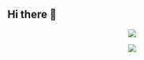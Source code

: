 ## Hi there 👋

<p align="center">
<img src="https://capsule-render.vercel.app/api?type=waving&color=timeGradient&height=300&&section=header&text={Hi There}&fontSize=90&fontAlign=50&fontAlignY=30&desc={I'm Yu Yantao}&descAlign=50&descSize=30&descAlignY=60&animation=twinkling" />
</p>

<p align="center">
<img src="https://capsule-render.vercel.app/api?type=waving&color=timeGradient&height=300&&section=header&text={TITLE}&fontSize=90&fontAlign=50&fontAlignY=30&desc={A}&descAlign=50&descSize=30&descAlignY=60&animation=twinkling" />
</p>
